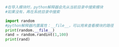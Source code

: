 
<BlogInfo id="759" title="7.模块的导入顺序" author="白日梦想猿" pv=0 read_times=0 pre_cost_time=0分8秒 category="模块" tag_list="['模块']" create_time="2020.03.18 13:36:04" update_time="2020.03.18 13:39:50" />

```python
#在导入模块时，python解释器会先从当前目录中搜索模块
#如果没有，再在系统目录中搜索

import random
#python解释器内置属性：__file__，可以用来查看模块的路径
print(random.__file__)
rand = random.randint(1,100)
print(rand)
```

